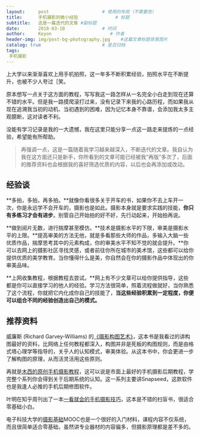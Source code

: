 ```yaml
---
layout:     post                    # 使用的布局（不需要改）
title:      手机摄影的微小经验              # 标题 
subtitle:   这是一篇迭代的文章 #副标题
date:       2018-03-10              # 时间
author:     Keyon                      # 作者
header-img: img/post-bg-photography.jpg    #这篇文章标题背景图片
catalog: true                       # 是否归档
tags:
 手机摄影
---
```


上大学以来渐渐喜欢上用手机拍照，这一年多不断积累经验，拍照水平在不断提升，也被不少人夸过［笑。

原本想写一点关于这方面的教程，写写我这一路怎样从一名完全小白走到现在还算不错的水平。但是我一路摸爬滚打过来，没有记录下来我的心路历程，而如果我从现在追溯我当初的动机、当初遇到的困难，因为记忆本身不靠谱，会添加我太多主观臆断，这对读者不利。

没能有学习记录是我的一大遗憾，我在这里只能分享一点这一路走来提炼的一点经验，希望能有所帮助。

> 再强调一点，这是一篇随着我学习越来越深入，不断迭代的文章。我自认为我在这方面还只是新手，你所看到的文章可能已经被我“再版”多次了，后面的推荐资料也会根据我的喜好筛选优质的内容，以后也会再添加或改动。

## 经验谈
**多拍，多拍，再多拍。**就像你看很多关于开车的书，如果你不去上车开一次，你是永远学不会开车的，摄影也是如此。摄影本身就是要求实践的技能，**你只有多练习才会有进步**。别管自己开始拍的好不好，先行动起来，开始拍再说。

**做到阅片无数，进行揣摩甚至模仿。**技术是摄影水平的下限，审美是摄影水平的上限。**提高审美的方法无他，就是多看那些大师的作品，多输入大脑一些优质作品，揣摩思考其中的元素构成，你的审美水平不知不觉的就会提升。**你可以去网上的摄影社区寻找灵感，或者前往你所在城市的美术馆，这些都可以给你提供优质的美学教育。当你懂得什么是美，你自然会在你的摄影作品中体现出的你审美品味。

**上网收集教程，根据教程去尝试。**网上有不少文章可以给你提供指导，这些都是你可以直接学习的他人的经验。学习方法很简单，照着流程做就好，当你熟悉了这个流程，你就把它内化成你自己的技能了，**当这些经验积累到一定程度，你便可以组合不同的经验创造出自己的模式。**

## 推荐资料
威廉斯 (Richard Garvey-Williams) 的[《摄影构图艺术》](https://book.douban.com/subject/26336557/)，这本书是我看过的讲构图最好的资料，比网络上任何教程都深入，构图并非是死板的构图规则，而是由格式塔心理学等指导的，关乎人的认知模式，审美体验。从这本书中，你会更进一步了解构图的原理，从而活灵活用这些原则。

再就是[木西的原创手机摄影教程](http://mp.weixin.qq.com/s/KJewo6AwXgWIqkSTqRIK4w)，这可以说是市面上最好的手机摄影后期教程，学完整个系列你会得到关于后期系统的认知。这一系列主要讲Snapseed，这款软件也是我逢人必推的手机后期修图软件。

叶明在知乎周刊出了一本[一看就会的手机摄影技巧](https://www.zhihu.com/pub/reader/119554612/chapter/945119175518224384)，这本是不错的扫盲书，很适合零基础小白。

电子科技大学的[摄影基础](https://www.icourse163.org/course/UESTC-1001958013)MOOC也是一个很好的入门材料，课程内容不仅系统，而且很简单适合零基础，虽然讲专业器材的内容偏多，但摄影原理都是差不多的。
